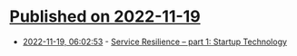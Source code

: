 # [Published on 2022-11-19](index.md)

* [2022-11-19, 06:02:53](https://news.ycombinator.com/item?id=33667439) - [Service Resilience – part 1: Startup Technology](https://medium.com/reversinglabs-engineering/service-resilience-part-1-startup-technology-c8b1a446ace3)

